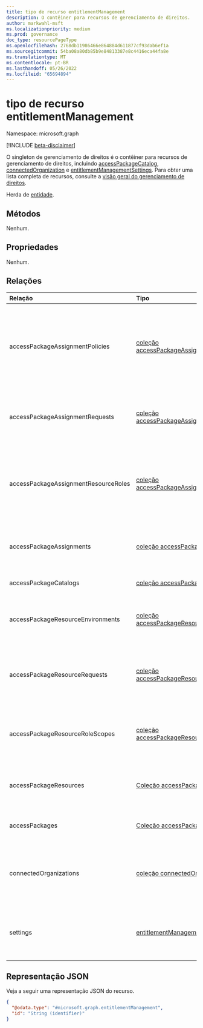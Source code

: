 ```yaml
---
title: tipo de recurso entitlementManagement
description: O contêiner para recursos de gerenciamento de direitos.
author: markwahl-msft
ms.localizationpriority: medium
ms.prod: governance
doc_type: resourcePageType
ms.openlocfilehash: 2768db11986466e864884d611877cf93dab6ef1a
ms.sourcegitcommit: 54ba08a80db85b9e84813387e8c4416eca44fa8e
ms.translationtype: MT
ms.contentlocale: pt-BR
ms.lasthandoff: 05/26/2022
ms.locfileid: "65694894"
---
```

# <a name="entitlementmanagement-resource-type"></a>tipo de recurso entitlementManagement

Namespace: microsoft.graph

[!INCLUDE [beta-disclaimer](../../includes/beta-disclaimer.md)]

O singleton de gerenciamento de direitos é o contêiner para recursos de gerenciamento de direitos, incluindo [accessPackageCatalog](accesspackagecatalog.md), [connectedOrganization](connectedorganization.md) e [entitlementManagementSettings](entitlementmanagementsettings.md).  Para obter uma lista completa de recursos, consulte a [visão geral do gerenciamento de direitos](entitlementmanagement-overview.md).

Herda de [entidade](entity.md).

## <a name="methods"></a>Métodos

Nenhum.

## <a name="properties"></a>Propriedades

Nenhum.

## <a name="relationships"></a>Relações

|Relação|Tipo|Descrição|
|:---|:---|:---|
|accessPackageAssignmentPolicies|[coleção accessPackageAssignmentPolicy](../resources/accesspackageassignmentpolicy.md)| Representa a política que rege quais assuntos podem solicitar ou receber um pacote de acesso por meio de uma atribuição de pacote de acesso. |
|accessPackageAssignmentRequests|[coleção accessPackageAssignmentRequest](../resources/accesspackageassignmentrequest.md)|Representa solicitações de atribuição de pacote de acesso criadas por ou em nome de um usuário.|
|accessPackageAssignmentResourceRoles|[coleção accessPackageAssignmentResourceRole](../resources/accesspackageassignmentresourcerole.md)| Representa a função específica do recurso à qual uma entidade foi atribuída por meio de uma atribuição de pacote de acesso.|
|accessPackageAssignments|[coleção accessPackageAssignment](../resources/accesspackageassignment.md)|A atribuição de um pacote de acesso a um assunto por um período de tempo.|
|accessPackageCatalogs|[coleção accessPackageCatalog](../resources/accesspackagecatalog.md)|Um contêiner de pacotes de acesso.|
|accessPackageResourceEnvironments|[coleção accessPackageResourceEnvironment](../resources/accesspackageresourceenvironment.md)| Uma referência ao ambiente de geolocalização no qual um recurso está localizado.|
|accessPackageResourceRequests|[coleção accessPackageResourceRequest](../resources/accesspackageresourcerequest.md)|Representa uma solicitação para adicionar ou remover um recurso de ou para um catálogo, respectivamente. |
|accessPackageResourceRoleScopes|[coleção accessPackageResourceRoleScope](../resources/accesspackageresourcerolescope.md)| Uma referência a um escopo dentro de um recurso e uma função nesse recurso para esse escopo. |
|accessPackageResources|[Coleção accessPackageResource](../resources/accesspackageresource.md)| Uma referência a um recurso associado a um catálogo de pacotes de acesso.|
|accessPackages|[Coleção accessPackage](../resources/accesspackage.md)|Representa objetos do pacote de acesso.|
|connectedOrganizations|[coleção connectedOrganization](../resources/connectedorganization.md)|Representa referências a um diretório ou domínio de outra organização cujos usuários podem solicitar acesso.|
|settings|[entitlementManagementSettings](../resources/entitlementmanagementsettings.md)|Representa as configurações que controlam o comportamento do Azure AD gerenciamento de direitos.|

## <a name="json-representation"></a>Representação JSON

Veja a seguir uma representação JSON do recurso.
<!-- {
  "blockType": "resource",
  "keyProperty": "id",
  "@odata.type": "microsoft.graph.entitlementManagement",
  "openType": false
}
-->
``` json
{
  "@odata.type": "#microsoft.graph.entitlementManagement",
  "id": "String (identifier)"
}
```

